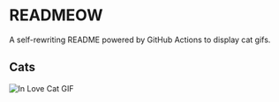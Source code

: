 # READMEOW

A self-rewriting README powered by GitHub Actions to display cat gifs.

## Cats

![In Love Cat GIF](https://media3.giphy.com/media/v1.Y2lkPTlhY2QwMmRhM3AzbGt1cDF5NmwyNm5td3VxZ3BsM2x4OGVsejVoMnI3M3V0YWdyeCZlcD12MV9naWZzX3NlYXJjaCZjdD1n/MDJ9IbxxvDUQM/200.gif)
